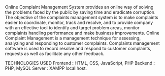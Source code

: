 Online Complaint Management System provides an online way of solving the problems faced by the public by saving time and eradicate corruption.
 The objective of the complaints management system is to make complaints easier to coordinate, monitor, track and resolve, and to provide company with an effective tool to identify and target problem areas, monitor complaints handling performance and make business improvements.
Online Complaint Management is a management technique for assessing, analyzing and responding to customer complaints. Complaints management software is used to record resolve and respond to customer complaints, requests as well as facilitate any other feedback.


TECHNOLOGIES USED
Frontend  : HTML, CSS,  JavaScript, PHP
Backend : PHP, MySQL
Server : XAMPP  local host.
